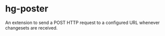 # hg-poster

An extension to send a POST HTTP request to a configured URL whenever changesets are received.